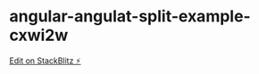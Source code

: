 # angular-angulat-split-example-cxwi2w

[Edit on StackBlitz ⚡️](https://stackblitz.com/edit/angular-angulat-split-example-cxwi2w)